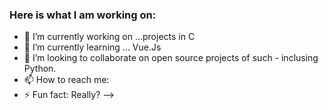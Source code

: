 ### Here is what I am working on:

- 🔭 I’m currently working on ...projects in C
- 🔭 I’m currently learning ... Vue.Js
- 👯 I’m looking to collaborate on open source projects of such - inclusing Python.
- 📫 How to reach me: 
- ⚡ Fun fact: Really?
-->
